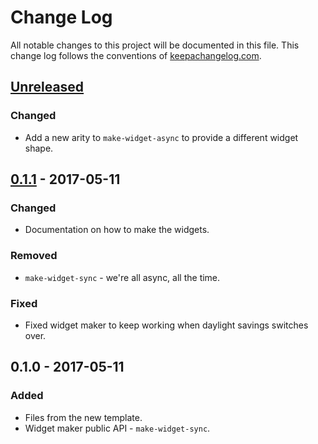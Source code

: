 # Change Log
All notable changes to this project will be documented in this file. This change log follows the conventions of [keepachangelog.com](http://keepachangelog.com/).

## [Unreleased]
### Changed
- Add a new arity to `make-widget-async` to provide a different widget shape.

## [0.1.1] - 2017-05-11
### Changed
- Documentation on how to make the widgets.

### Removed
- `make-widget-sync` - we're all async, all the time.

### Fixed
- Fixed widget maker to keep working when daylight savings switches over.

## 0.1.0 - 2017-05-11
### Added
- Files from the new template.
- Widget maker public API - `make-widget-sync`.

[Unreleased]: https://github.com/your-name/xunfei-clj/compare/0.1.1...HEAD
[0.1.1]: https://github.com/your-name/xunfei-clj/compare/0.1.0...0.1.1
